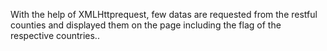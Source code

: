 With the help of XMLHttprequest, few datas are requested from the restful counties and displayed them on the page including the flag of the respective countries..